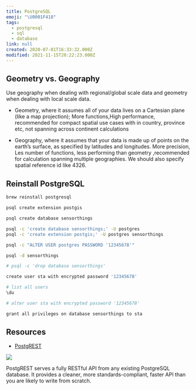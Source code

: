 ```yaml
---
title: PostgreSQL
emoji: "\U0001F418"
tags:
  - postgresql
  - sql
  - database
link: null
created: 2020-07-01T16:33:32.000Z
modified: 2021-11-15T20:22:23.000Z
---
```


## Geometry vs. Geography

Use geography when dealing with regional/global scale data and geometry when dealing with local scale data.

- Geometry, where it assumes all of your data lives on a Cartesian plane (like a map projection); More functions,High performance, recommended for compact spatial use cases with in country, province etc, not spanning across continent calculations

- Geography, where it assumes that your data is made up of points on the earth’s surface, as specified by latitudes and longitudes. More precision, Les number of functions, less performing than geometry ,recommended for calculation spanning multiple geographies. We should also specify spatial reference id like 4326.

## Reinstall PostgreSQL

```sh
brew reinstall postgresql
```

```sh
psql create extension postgis

psql create database sensorthings

psql -c 'create database sensorthings;' -U postgres 
psql -c 'create extension postgis;' -U postgres sensorthings

psql -c "ALTER USER postgres PASSWORD '12345678'"

psql -d sensorthings

# psql -c 'drop database sensorthings'

create user sta with encrypted password '12345678'

# list all users
\du

# alter user sta with encrypted password '12345678'

grant all privileges on database sensorthings to sta
```



## Resources

- [PostgREST](https://github.com/PostgREST/postgrest)

![](https://github.com/PostgREST/postgrest/blob/master/static/bigger-logo.png)

PostgREST serves a fully RESTful API from any existing PostgreSQL database. It provides a cleaner, more standards-compliant, faster API than you are likely to write from scratch.
